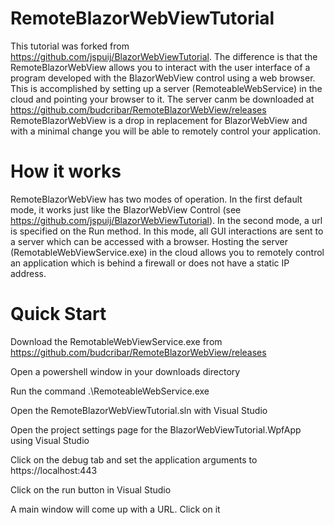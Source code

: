 # RemoteBlazorWebViewTutorial

This tutorial was forked from https://github.com/jspuij/BlazorWebViewTutorial. The difference is that the RemoteBlazorWebView allows you to interact with the user interface of a program developed with the BlazorWebView control using a web browser. This is accomplished by setting up a server (RemoteableWebService) in the cloud and pointing your browser to it. The server canm be downloaded at https://github.com/budcribar/RemoteBlazorWebView/releases
RemoteBlazorWebView is a drop in replacement for BlazorWebView and with a minimal change you will be able to remotely control your application.


# How it works

RemoteBlazorWebView has two modes of operation. In the first default mode, it works just like the BlazorWebView Control (see https://github.com/jspuij/BlazorWebViewTutorial). In the second mode, a url is specified on the Run method. In this mode, all GUI interactions are sent to a server which can be accessed with a browser. Hosting the server (RemotableWebViewService.exe) in the cloud allows you to remotely control an application which is behind a firewall or does not have a static IP address.


# Quick Start

Download the RemotableWebViewService.exe from https://github.com/budcribar/RemoteBlazorWebView/releases

Open a powershell window in your downloads directory

Run the command .\RemoteableWebService.exe

Open the RemoteBlazorWebViewTutorial.sln with Visual Studio

Open the project settings page for the BlazorWebViewTutorial.WpfApp using Visual Studio

Click on the debug tab and set the application arguments to https://localhost:443

Click on the run button in Visual Studio

A main window will come up with a URL. Click on it





